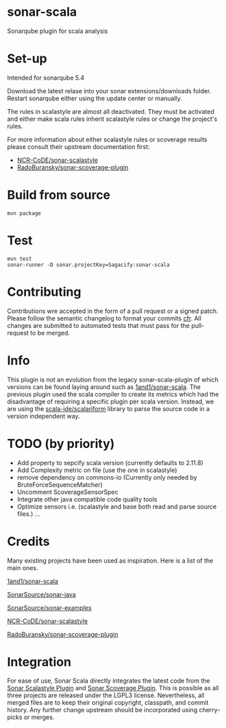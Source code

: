 # sonar-scala
Sonarqube plugin for scala analysis

# Set-up
Intended for sonarqube 5.4

Download the latest relase into your sonar extensions/downloads folder.
Restart sonarqube either using the update center or manually.

The rules in scalastyle are almost all deactivated. They must be activated and either make scala rules inherit scalastyle rules or change the project's rules.

For more information about either scalastyle rules or scoverage results please consult their upstream documentation first:

* [NCR-CoDE/sonar-scalastyle](https://github.com/NCR-CoDE/sonar-scalastyle)
* [RadoBuransky/sonar-scoverage-plugin](https://github.com/RadoBuransky/sonar-scoverage-plugin)

# Build from source
```mvn package```

# Test
```
mvn test
sonar-runner -D sonar.projectKey=Sagacify:sonar-scala
```

# Contributing
Contributions wre accepted in the form of a pull request or a signed patch.
Please follow the semantic changelog to format your commits [cfr](https://github.com/Sagacify/komitet-gita-bezopasnosti).
All changes are submitted to automated tests that must pass for the pull-request to be merged.

# Info
This plugin is not an evolution from the legacy sonar-scala-plugin of which versions can be found laying around such as [1and1/sonar-scala](https://github.com/1and1/sonar-scala).
The previous plugin used the scala compiler to create its metrics which had the disadvantage of requiring a specific plugin per scala version.
Instead, we are using the [scala-ide/scalariform](https://github.com/scala-ide/scalariform) library to parse the source code in a version independent way.

# TODO (by priority)
* Add property to sepcify scala version (currently defaults to 2.11.8)
* Add Complexity metric on file (use the one in scalastyle)
* remove dependency on commons-io (Currently only needed by BruteForceSequenceMatcher)
* Uncomment ScoverageSensorSpec
* Integrate other java compatible code quality tools
* Optimize sensors i.e. (scalastyle and base both read and parse source files.)
...

# Credits
Many existing projects have been used as inspiration.
Here is a list of the main ones.

[1and1/sonar-scala](https://github.com/1and1/sonar-scala)

[SonarSource/sonar-java](https://github.com/SonarSource/sonar-java)

[SonarSource/sonar-examples](https://github.com/SonarSource/sonar-examples)

[NCR-CoDE/sonar-scalastyle](https://github.com/NCR-CoDE/sonar-scalastyle)

[RadoBuransky/sonar-scoverage-plugin](https://github.com/RadoBuransky/sonar-scoverage-plugin)

# Integration
For ease of use, Sonar Scala directly integrates the latest code from the [Sonar Scalastyle Plugin](https://github.com/NCR-CoDE/sonar-scalastyle) and  [Sonar Scoverage Plugin](https://github.com/RadoBuransky/sonar-scoverage-plugin). This is possible as all three projects are released under the LGPL3 license. Nevertheless, all merged files are to keep their original copyright, classpath, and commit history. Any further change upstream should be incorporated using cherry-picks or merges.
